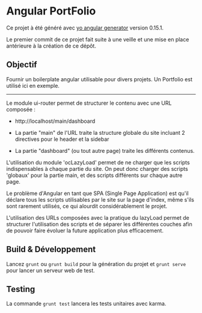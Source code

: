 # Angular PortFolio

Ce projet à été généré avec [yo angular generator](https://github.com/yeoman/generator-angular)
version 0.15.1.

Le premier commit de ce projet fait suite à une veille et une mise en place antérieure à la création de ce dépôt.

## Objectif

Fournir un boilerplate angular utilisable pour divers projets. Un Portfolio est utilisé ici en exemple.

---

Le module ui-router permet de structurer le contenu avec une URL composée :

- http://localhost/main/dashboard

- La partie "main" de l'URL traite la structure globale du site incluant 2 directives pour le header et la sidebar
- La partie "dashboard" (ou tout autre page) traite les différents contenus.

L'utilisation du module 'ocLazyLoad' permet de ne charger que les scripts indispensables à chaque partie du site.
On peut donc charger des scripts 'globaux' pour la partie main, et des scripts différents sur chaque autre page.

Le problème d'Angular en tant que SPA (Single Page Application) est qu'il déclare tous les scripts utilisables par
le site sur la page d'index, même s'ils sont rarement utilisés, ce qui alourdit considérablement le projet.

L'utilisation des URLs composées avec la pratique du lazyLoad permet de structurer l'utilisation des scripts et de
séparer les différentes couches afin de pouvoir faire évoluer la future application plus efficacement.

## Build & Développement

Lancez `grunt` ou `grunt build` pour la génération du projet et `grunt serve` pour lancer un serveur web de test.

## Testing

La commande `grunt test` lancera les tests unitaires avec karma.

